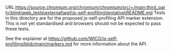 URL:https://source.chromium.org/chromium/chromium/src/+/main:third_party\blink\web_tests\external\wpt\js-self-profiling\tentative\README.md
Tests in this directory are for the proposed js-self-profiling API marker extension. This is not yet standardised and browsers should not be expected to pass these tests.

See the explainer at https://github.com/WICG/js-self-profiling/blob/main/markers.md for more information about the API.
